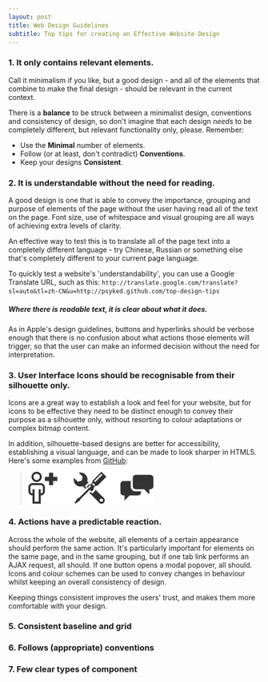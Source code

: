 ```yaml
---
layout: post
title: Web Design Guidelines
subtitle: Top tips for creating an Effective Website Design
---
```


### 1. It only contains relevant elements.
Call it minimalism if you like, but a good design - and all of the elements that combine to make the final design - should be relevant in the current context.

There is a **balance** to be struck between a minimalist design, conventions and consistency of design, so don't imagine that each design *needs* to be completely different, but relevant functionality only, please. Remember:
- Use the **Minimal** number of elements.
- Follow (or at least, don't contradict) **Conventions**.
- Keep your designs **Consistent**.

### 2. It is understandable without the need for reading.

A good design is one that is able to convey the importance, grouping and purpose of elements of the page without the user having read all of the text on the page. Font size, use of whitespace and visual grouping are all ways of achieving extra levels of clarity.

An effective way to test this is to translate all of the page text into a completely different language - try Chinese, Russian or something else that's completely different to your current page language.

To quickly test a website's 'understandability', you can use a Google Translate URL, such as this: `http://translate.google.com/translate?sl=auto&tl=zh-CN&u=http://psyked.github.com/top-design-tips`

##### Where there is readable text, it is clear about what it does.

As in Apple's design guidelines, buttons and hyperlinks should be verbose enough that there is no confusion about what actions those elements will trigger, so that the user can make an informed decision without the need for interpretation.

### 3. User Interface Icons should be recognisable from their silhouette only.

Icons are a great way to establish a look and feel for your website, but for icons to be effective they need to be distinct enough to convey their purpose as a silhouette only, without resorting to colour adaptations or complex bitmap content. 

In addition, silhouette-based designs are better for accessibility, establishing a visual language, and can be made to look sharper in HTML5. Here's some examples from [GitHub](https://github.com/styleguide/css/7.0):

>![picture](/assets/images/icon-examples.png)

### 4. Actions have a predictable reaction.

Across the whole of the website, all elements of a certain appearance should perform the same action.  It's particularly important for elements on the same page, and in the same grouping, but if one tab link performs an AJAX request, all should. If one button opens a modal popover, all should. Icons and colour schemes can be used to convey changes in behaviour whilst keeping an overall consistency of design. 

Keeping things consistent improves the users' trust, and makes them more comfortable with your design.

### 5. Consistent baseline and grid

### 6. Follows (appropriate) conventions

### 7. Few clear types of component